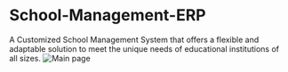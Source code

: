 # School-Management-ERP
A Customized School Management System that offers a flexible and adaptable solution to meet the unique needs of educational institutions of all sizes.
![Main page](https://github.com/mukorodgreat/School-Management-ERP/assets/67916594/6d820227-7bed-41f3-a7b2-3351a8d102ac)
